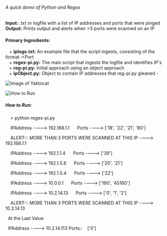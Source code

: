 ###### A quick demo of Python and Regex 

**Input:** .txt or logfile with a list of IP addresses and ports that were pinged  
**Output:** Prints output and alerts when >3 ports were scanned on an IP  

#### Primary Ingredients: 
&nbsp;&nbsp;&nbsp;+ **iplogs.txt:** An example file that the script ingests, consisting of the format <IP Address>:<Port       
&nbsp;&nbsp;&nbsp;+ **regex-pi.py:** The main script that ingests the logfile and identifies IP's   
&nbsp;&nbsp;&nbsp;+ **reg-pi.py:** Initial approach using an object approach  
&nbsp;&nbsp;&nbsp;+ **ipObject.py:** Object to contain IP addresses that reg-pi.py gleaned
        -  
 
 
 
 ![Image of Yaktocat](https://octodex.github.com/images/yaktocat.png)

 ![How to Run]("https://github.com/ErikaVasNormandy/Regex-Pi/blob/master/01HowToRun.png")
 
 
##### How to Run:

&nbsp;&nbsp;&nbsp;&nbsp;> python regex-pi.py

&nbsp;&nbsp;&nbsp;&nbsp;IPAddress ----> 192.168.1.1
&nbsp;&nbsp;&nbsp;&nbsp; Ports ----> ['18', '22', '21', '80']

&nbsp;&nbsp;&nbsp;&nbsp;ALERT::: MORE THAN 3 PORTS WERE SCANNED AT THIS IP ----> 192.168.1.1


&nbsp;&nbsp;&nbsp;&nbsp;IPAddress ----> 192.1.1.4
&nbsp;&nbsp;&nbsp;&nbsp; Ports ----> ['39']

&nbsp;&nbsp;&nbsp;&nbsp;IPAddress ----> 192.1.5.6
&nbsp;&nbsp;&nbsp;&nbsp; Ports ----> ['20', '21']

&nbsp;&nbsp;&nbsp;&nbsp;IPAddress ----> 192.1.5.4
&nbsp;&nbsp;&nbsp;&nbsp; Ports ----> ['22']

&nbsp;&nbsp;&nbsp;&nbsp;IPAddress ----> 10.0.0.1
&nbsp;&nbsp;&nbsp;&nbsp; Ports ----> ['190', '45160']

&nbsp;&nbsp;&nbsp;&nbsp;IPAddress ----> 10.2.14.13
&nbsp;&nbsp;&nbsp;&nbsp; Ports ----> ['0', '1', '2']

&nbsp;&nbsp;&nbsp;&nbsp;ALERT::: MORE THAN 3 PORTS WERE SCANNED AT THIS IP ----> 10.2.14.13



&nbsp;&nbsp;At the Last Value

&nbsp;&nbsp;IPAddress ---->  10.2.14.113  Ports::
&nbsp;&nbsp; ['0']

